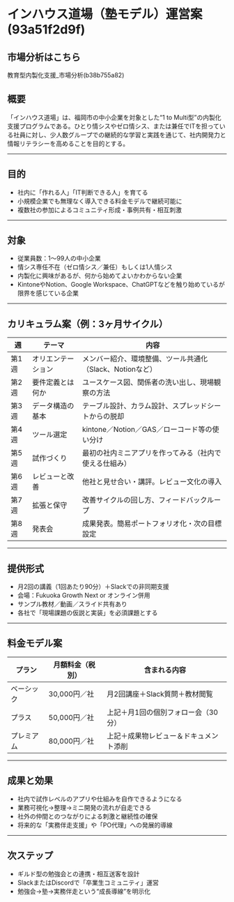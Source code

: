# インハウス道場（塾モデル）運営案(93a51f2d9f)
## 市場分析はこちら
教育型内製化支援_市場分析(b38b755a82)


## 概要
「インハウス道場」は、福岡市の中小企業を対象とした“1 to Multi型”の内製化支援プログラムである。ひとり情シスやゼロ情シス、または兼任でITを担っている社員に対し、少人数グループでの継続的な学習と実践を通じて、社内開発力と情報リテラシーを高めることを目的とする。

---

## 目的
- 社内に「作れる人」「IT判断できる人」を育てる
- 小規模企業でも無理なく導入できる料金モデルで継続可能に
- 複数社の参加によるコミュニティ形成・事例共有・相互刺激

---

## 対象
- 従業員数：1〜99人の中小企業
- 情シス専任不在（ゼロ情シス／兼任）もしくは1人情シス
- 内製化に興味があるが、何から始めてよいかわからない企業
- KintoneやNotion、Google Workspace、ChatGPTなどを触り始めているが限界を感じている企業

---

## カリキュラム案（例：3ヶ月サイクル）
| 週 | テーマ | 内容 |
|----|--------|------|
| 第1週 | オリエンテーション | メンバー紹介、環境整備、ツール共通化（Slack、Notionなど） |
| 第2週 | 要件定義とは何か | ユースケース図、関係者の洗い出し、現場観察の方法 |
| 第3週 | データ構造の基本 | テーブル設計、カラム設計、スプレッドシートからの脱却 |
| 第4週 | ツール選定 | kintone／Notion／GAS／ローコード等の使い分け |
| 第5週 | 試作づくり | 最初の社内ミニアプリを作ってみる（社内で使える仕組み） |
| 第6週 | レビューと改善 | 他社と見せ合い・講評。レビュー文化の導入 |
| 第7週 | 拡張と保守 | 改善サイクルの回し方、フィードバックループ |
| 第8週 | 発表会 | 成果発表。簡易ポートフォリオ化・次の目標設定 |

---

## 提供形式
- 月2回の講義（1回あたり90分）＋Slackでの非同期支援
- 会場：Fukuoka Growth Next or オンライン併用
- サンプル教材／動画／スライド共有あり
- 各社で「現場課題の仮説と実装」を必須課題とする

---

## 料金モデル案
| プラン | 月額料金（税別） | 含まれる内容 |
|--------|----------------|----------------|
| ベーシック | 30,000円／社 | 月2回講座＋Slack質問＋教材閲覧 |
| プラス | 50,000円／社 | 上記＋月1回の個別フォロー会（30分） |
| プレミアム | 80,000円／社 | 上記＋成果物レビュー＆ドキュメント添削 |

---

## 成果と効果
- 社内で試作レベルのアプリや仕組みを自作できるようになる
- 業務可視化→整理→ミニ開発の流れが自走できる
- 社外の仲間とのつながりによる刺激と継続性の確保
- 将来的な「実務伴走支援」や「PO代理」への発展的導線

---

## 次ステップ
- ギルド型の勉強会との連携・相互送客を設計
- SlackまたはDiscordで「卒業生コミュニティ」運営
- 勉強会→塾→実務伴走という“成長導線”を明示化

